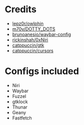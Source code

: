 # Credits
- [lepz0r/owlphin](https://github.com/lepz0r/owlphin)
- [m70v/DOTTY_DOTS](https://github.com/m70v/DOTTY_DOTS)
- [brunoanesio/waybar-config](https://github.com/brunoanesio/waybar-config)
- [rickinshah/0xNiri](https://github.com/rickinshah/0xNiri)
- [catppuccin/gtk](https://github.com/catppuccin/gtk)
- [catppuccin/cursors](https://github.com/catppuccin/cursors)

# Configs included
- Niri
- Waybar
- Fuzzel
- gtklock
- Thunar
- Geany
- Fastfetch
